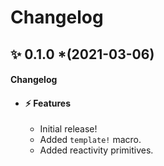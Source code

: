 # Changelog

## ✨ **0.1.0** *(2021-03-06)

#### Changelog

- #### ⚡️ Features

    - Initial release!
    - Added `template!` macro.
    - Added reactivity primitives.
